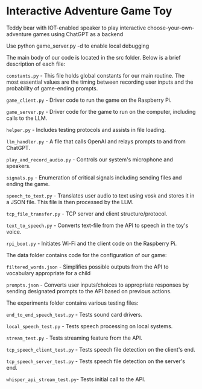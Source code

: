 
# Interactive Adventure Game Toy

Teddy bear with IOT-enabled speaker to play interactive choose-your-own-adventure games
using ChatGPT as a backend

Use python game_server.py -d to enable local debugging

The main body of our code is located in the src folder. Below is a brief description of each file:

```constants.py``` - This file holds global constants for our main routine. The most essential values are the timing between recording user inputs and the probability of game-ending prompts. 

```game_client.py``` -
  Driver code to run the game on the Raspberry Pi. 

```game_server.py``` -
   Driver code for the game to run on the computer, including calls to the LLM.

```helper.py``` -
  Includes testing protocols and assists in file loading.

```llm_handler.py``` -
  A file that calls OpenAI and relays prompts to and from ChatGPT.

```play_and_record_audio.py``` -
  Controls our system's microphone and speakers. 

```signals.py``` -
  Enumeration of critical signals including sending files and ending the game.

```speech_to_text.py``` -
  Translates user audio to text using vosk and stores it in a JSON file. This file is then processed by the LLM.

  ```tcp_file_transfer.py``` -
  TCP server and client structure/protocol. 

  ```text_to_speech.py``` -
  Converts text-file from the API to speech in the toy's voice.

  ```rpi_boot.py``` -
  Initiates Wi-Fi and the client code on the Raspberry Pi.

The data folder contains code for the configuration of our game:

```filtered_words.json``` -
Simplifies possible outputs from the API to vocabulary appropriate for a child

```prompts.json``` -
Converts user inputs/choices to appropriate responses by sending designated prompts to the API based on previous actions. 

The experiments folder contains various testing files:

```end_to_end_speech_test.py``` - 
Tests sound card drivers.

```local_speech_test.py``` -
Tests speech processing on local systems. 

```stream_test.py``` -
Tests streaming feature from the API.

```tcp_speech_client_test.py``` -
Tests speech file detection on the client's end.

```tcp_speech_server_test.py``` -
Tests speech file detection on the server's end.

```whisper_api_stream_test.py```-
Tests initial call to the API.





  
  



  


  
  

